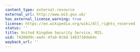 ```yaml
---
content_type: external-resource
external_url: http://www.mi5.gov.uk/
has_external_license_warning: true
license: https://en.wikipedia.org/wiki/All_rights_reserved
status: ''
title: United Kingdom Security Service, MI5.
uid: 74208d9c-eedc-4fa9-8cbd-1463710deb4c
wayback_url: ''
---
```

